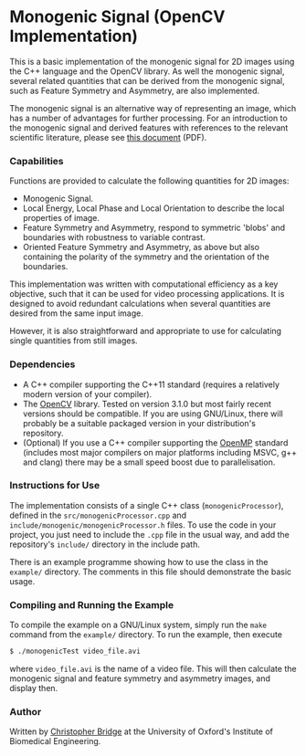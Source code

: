 # Monogenic Signal (OpenCV Implementation)

This is a basic implementation of the monogenic signal for 2D images using
the C++ language and the OpenCV library. As well the monogenic signal, several
related quantities that can be derived from the monogenic signal, such as Feature
Symmetry and Asymmetry, are also implemented.

The monogenic signal is an alternative way of representing an image, which has a
number of advantages for further processing. For an introduction to the monogenic
signal and derived features with references to the relevant scientific literature,
please see [this document](https://chrispbridge.files.wordpress.com/2016/05/monogenic2.pdf) (PDF).

### Capabilities

Functions are provided to calculate the following quantities for 2D images:

* Monogenic Signal.
* Local Energy, Local Phase and Local Orientation to describe the local properties of image.
* Feature Symmetry and Asymmetry, respond to symmetric 'blobs' and boundaries with robustness to variable contrast.
* Oriented Feature Symmetry and Asymmetry, as above but also containing the polarity of the symmetry and the orientation of the boundaries.

This implementation was written with computational efficiency as a key objective,
such that it can be used for video processing applications. It is designed to avoid
redundant calculations when several quantities are desired from the same input
image.

However, it is also straightforward and appropriate to use for calculating single
quantities from still images.

### Dependencies

* A C++ compiler supporting the C++11 standard (requires a relatively modern version of your compiler).
* The [OpenCV](http://opencv.org) library. Tested on version 3.1.0 but most fairly recent
versions should be compatible. If you are using GNU/Linux, there will probably
be a suitable packaged version in your distribution's repository.
* (Optional) If you use a C++ compiler supporting the
[OpenMP](http://openmp.org/wp/) standard (includes most major compilers on major
platforms including MSVC, g++ and clang) there may be a small speed boost due to
parallelisation.

### Instructions for Use

The implementation consists of a single C++ class (`monogenicProcessor`), defined
in the `src/monogenicProcessor.cpp` and `include/monogenic/monogenicProcessor.h`
files. To use the code in your project, you just need to include the `.cpp`
file in the usual way, and add the repository's `include/` directory in the
include path.

There is an example programme showing how to use the class in the `example/`
directory. The comments in this file should demonstrate the basic usage.

### Compiling and Running the Example

To compile the example on a GNU/Linux system, simply run the `make` command from
the `example/` directory. To run the example, then execute

```bash
$ ./monogenicTest video_file.avi
```

where `video_file.avi` is the name of a video file. This will then calculate
the monogenic signal and feature symmetry and asymmetry images, and display then.

### Author

Written by [Christopher Bridge](https://chrispbridge.wordpress.com/) at the
University of Oxford's Institute of Biomedical Engineering.
